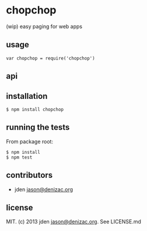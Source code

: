 # chopchop
(wip) easy paging for web apps

## usage

    var chopchop = require('chopchop')

## api


## installation

    $ npm install chopchop


## running the tests

From package root:

    $ npm install
    $ npm test


## contributors

- jden <jason@denizac.org>


## license

MIT. (c) 2013 jden <jason@denizac.org>. See LICENSE.md
